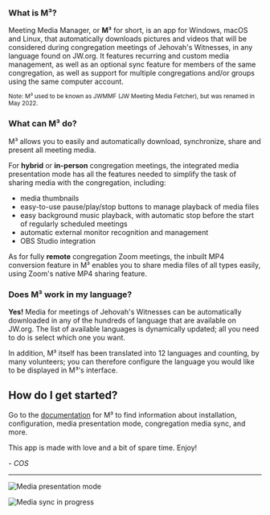 <h3 id="mmm">What is M³?</h3>

<p>Meeting Media Manager, or <strong>M³</strong> for short, is an app for Windows, macOS and Linux, that automatically downloads pictures and videos that will be considered during congregation meetings of Jehovah's Witnesses, in any language
  found on JW.org. It features recurring and custom media management, as well as an optional sync feature for members of the same congregation, as well as support for multiple congregations and/or groups using the same computer account.</p>
  <sup>Note: M³ used to be known as JWMMF (JW Meeting Media Fetcher), but was renamed in May 2022.</sup>

  <h3 id="mmm">What can M³ do?</h3>


<p>M³ allows you to easily and automatically download, synchronize, share and present all meeting media.</p>
<p>For <strong>hybrid</strong> or <strong>in-person</strong> congregation meetings, the integrated media presentation mode has all the features needed to simplify the task of
  sharing media with the congregation, including:</p>
  <ul>
  <li>media thumbnails</li>
  <li>easy-to-use pause/play/stop buttons to manage playback of media files</li>
  <li>easy background music playback, with automatic stop before the start of regularly scheduled meetings</li>
  <li>automatic external monitor recognition and management</li>
  <li>OBS Studio integration</li></ul>

<p>As for fully <strong>remote</strong> congregation Zoom meetings, the inbuilt MP4 conversion feature in M³ enables you to share media files of all types easily, using Zoom's native MP4 sharing feature.</p>

<h3 id="language">Does M³ work in my language?</h3>

<p><strong>Yes!</strong> Media for meetings of Jehovah's Witnesses can be automatically downloaded in any of the hundreds of language that are available on JW.org. The list of available languages is dynamically updated; all you need to do is select
  which one you want.</p>

<p>In addition, M³ itself has been translated into 12 languages and counting, by many volunteers; you can therefore configure the language you would like to be displayed in M³'s interface.</p>




## How do I get started?

Go to the [documentation](https://sircharlo.github.io/meeting-media-manager/) for M³ to find information about installation, configuration, media presentation mode, congregation media sync, and more.

This app is made with love and a bit of spare time. Enjoy!

*- COS*

---

![Media presentation mode](https://github.com/sircharlo/meeting-media-manager/blob/master/docs/screenshots/standby-mode.png?raw=true)

![Media sync in progress](https://github.com/sircharlo/meeting-media-manager/blob/master/docs/screenshots/hero-main.gif?raw=true)
